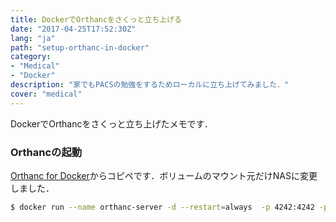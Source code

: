 ```yaml
---
title: DockerでOrthancをさくっと立ち上げる
date: "2017-04-25T17:52:30Z"
lang: "ja"
path: "setup-orthanc-in-docker"
category:
- "Medical"
- "Docker"
description: "家でもPACSの勉強をするためローカルに立ち上げてみました．"
cover: "medical"
---
```

DockerでOrthancをさくっと立ち上げたメモです．

### Orthancの起動
[Orthanc for Docker](http://book.orthanc-server.com/users/docker.html)からコピペです．ボリュームのマウント元だけNASに変更しました．
```bash
$ docker run --name orthanc-server -d --restart=always  -p 4242:4242 -p 8042:8042 -v /Volumes/PACS/orthanc_db/:/var/lib/orthanc/db/ jodogne/orthanc
```
